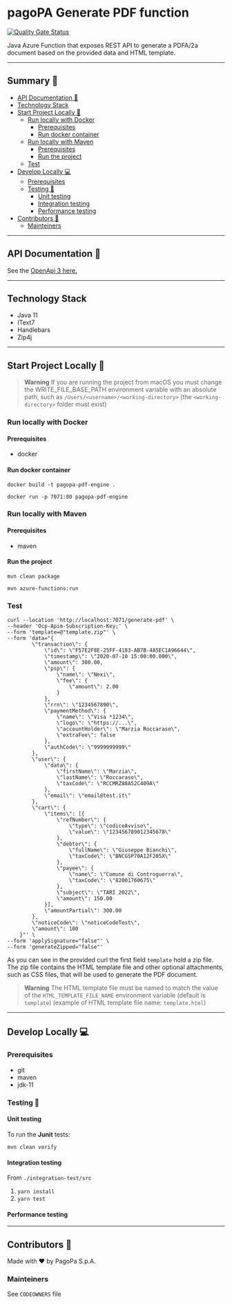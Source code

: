# pagoPA Generate PDF function

[![Quality Gate Status](https://sonarcloud.io/api/project_badges/measure?project=pagopa_pagopa-pdf-engine&metric=alert_status)](https://sonarcloud.io/dashboard?id=pagopa_pagopa-pdf-engine)

Java Azure Function that exposes REST API to generate a PDFA/2a document based on the provided data and HTML template.

---
## Summary 📖

- [API Documentation 📖](#api-documentation-)
- [Technology Stack](#technology-stack)
- [Start Project Locally 🚀](#start-project-locally-)
  * [Run locally with Docker](#run-locally-with-docker)
      + [Prerequisites](#prerequisites)
      + [Run docker container](#run-docker-container)
  * [Run locally with Maven](#run-locally-with-maven)
      + [Prerequisites](#prerequisites-1)
      + [Run the project](#run-the-project)
  * [Test](#test)
- [Develop Locally 💻](#develop-locally-)
  * [Prerequisites](#prerequisites-2)
  * [Testing 🧪](#testing-)
    + [Unit testing](#unit-testing)
    + [Integration testing](#integration-testing)
    + [Performance testing](#performance-testing)
- [Contributors 👥](#contributors-)
  * [Mainteiners](#mainteiners)

---
## API Documentation 📖
See the [OpenApi 3 here.](https://editor.swagger.io/?url=https://raw.githubusercontent.com/pagopa/pagopa-pdf-engine/main/openapi/openapi.json)

---

## Technology Stack
- Java 11
- IText7
- Handlebars
- Zip4j

---

## Start Project Locally 🚀

> **Warning**
> If you are running the project from macOS you must change the WRITE_FILE_BASE_PATH environment variable with an absolute
> path, such as `/Users/<username>/<working-directory>` (the `<working-directory>` folder must exist)

### Run locally with Docker

#### Prerequisites
- docker

#### Run docker container
`docker build -t pagopa-pdf-engine .`

`docker run -p 7071:80 pagopa-pdf-engine`

### Run locally with Maven

#### Prerequisites
- maven

#### Run the project
`mvn clean package`

`mvn azure-functions:run`

### Test
```
curl --location 'http://localhost:7071/generate-pdf' \
--header 'Ocp-Apim-Subscription-Key;' \
--form 'template=@"template.zip"' \
--form 'data="{
		\"transaction\": {
			\"id\": \"F57E2F8E-25FF-4183-AB7B-4A5EC1A96644\",
			\"timestamp\": \"2020-07-10 15:00:00.000\",
			\"amount\": 300.00,
			\"psp\": {
				\"name\": \"Nexi\",
				\"fee\": {
					\"amount\": 2.00
				}
			},
			\"rrn\": \"1234567890\",
			\"paymentMethod\": {
				\"name\": \"Visa *1234\",
				\"logo\": \"https://...\",
				\"accountHolder\": \"Marzia Roccaraso\",
				\"extraFee\": false
			},
			\"authCode\": \"9999999999\"
		},
		\"user\": {
			\"data\": {
				\"firstName\": \"Marzia\",
				\"lastName\": \"Roccaraso\",
				\"taxCode\": \"RCCMRZ88A52C409A\"
			},
			\"email\": \"email@test.it\"
		},
		\"cart\": {
			\"items\": [{
				\"refNumber\": {
					\"type\": \"codiceAvviso\",
					\"value\": \"123456789012345678\"
				},
				\"debtor\": {
					\"fullName\": \"Giuseppe Bianchi\",
					\"taxCode\": \"BNCGSP70A12F205X\"
				},
				\"payee\": {
					\"name\": \"Comune di Controguerra\",
					\"taxCode\": \"82001760675\"
				},
				\"subject\": \"TARI 2022\",
				\"amount\": 150.00
			}],
			\"amountPartial\": 300.00
		},
		\"noticeCode\": \"noticeCodeTest\",
		\"amount\": 100
	}"' \
--form 'applySignature="false"' \
--form 'generateZipped="false"'
``` 
As you can see in the provided curl the first field `template` hold a zip file. The zip file contains the HTML template
file and other optional attachments, such as CSS files, that will be used to generate the PDF document.

> **Warning**
> The HTML template file must be named to match the value of the `HTML_TEMPLATE_FILE_NAME` environment variable 
> (default is `template`) (example of HTML template file name: `template.html`)

---

## Develop Locally 💻

### Prerequisites
- git
- maven
- jdk-11

### Testing 🧪

#### Unit testing

To run the **Junit** tests:

`mvn clean verify`

#### Integration testing
From `./integration-test/src`

1. `yarn install`
2. `yarn test`
#### Performance testing

---

## Contributors 👥
Made with ❤️ by PagoPa S.p.A.

### Mainteiners
See `CODEOWNERS` file